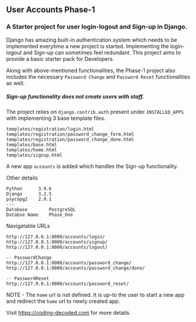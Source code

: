 ## User Accounts Phase-1
### A Starter project for user login-logout and Sign-up in Django.

Django has amazing built-in authentication system which needs to be implemented everytime a new project is started. Implementing the login-logout and Sign-up can sometimes feel redundant. This project aims to provide a basic starter pack for Developers.

Along with above-mentioned functionalities, the Phase-1 project also includes the necessary ```Password Change``` and ```Password Reset``` functionalities as well.

##### Sign-up functionality does not create users with staff.


The project relies on ``` django.contrib.auth ```  present under ```INSTALLED_APPS``` with implementing 3 base template files.
```
templates/registration/login.html
templates/registration/password_change_form.html
templates/registration/password_change_done.html
templates/base.html
templates/home.html
templates/signup.html
```

A new app ```accounts``` is added which handles the Sign-up functionality.

Other details

```
Python      3.9.6
Django      3.2.5
psycopg2    2.9.1
---
Database        PostgreSQL
Databse Name    Phase_One
```

Navigatable URLs
```
http://127.0.0.1:8000/accounts/login/
http://127.0.0.1:8000/accounts/signup/
http://127.0.0.1:8000/accounts/logout/

-- PasswordChange
http://127.0.0.1:8000/accounts/password_change/
http://127.0.0.1:8000/accounts/password_change/done/

-- PasswordReset
http://127.0.0.1:8000/accounts/password_reset/
```

NOTE - The ```home``` url is not defined. It is up-to the user to start a new app and redirect the ```home``` url to newly created app.


Visit https://coding-decoded.com for more details.